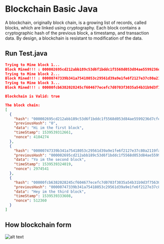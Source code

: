 # Blockchain Basic Java
A blockchain, originally block chain, is a growing list of records, called blocks, which are linked using cryptography. Each block contains a cryptographic hash of the previous block, a timestamp, and transaction data. By design, a blockchain is resistant to modification of the data.

## Run Test.java
```json
Trying to Mine block 1... 
Block Mined!!! : 000002695cd212abb189c53d6f1bddc1f5568d053d84ae5599236d7cfe26d589
Trying to Mine block 2... 
Block Mined!!! : 00000747339b341a75418053c29561d39a9e1fe6f2127e37c80a2119fa24d2d9
Trying to Mine block 3... 
Block Mined!!! : 00000fcb6382028245cf604677ecefc7d0703f3035a54b31b9d3f7563042c0ad

Blockchain is Valid: true

The block chain: 
[
  {
    "hash": "000002695cd212abb189c53d6f1bddc1f5568d053d84ae5599236d7cfe26d589",
    "previousHash": "0",
    "data": "Hi im the first block",
    "timeStamp": 1539539312661,
    "nonce": 4184274
  },
  {
    "hash": "00000747339b341a75418053c29561d39a9e1fe6f2127e37c80a2119fa24d2d9",
    "previousHash": "000002695cd212abb189c53d6f1bddc1f5568d053d84ae5599236d7cfe26d589",
    "data": "Yo im the second block",
    "timeStamp": 1539539324019,
    "nonce": 2974541
  },
  {
    "hash": "00000fcb6382028245cf604677ecefc7d0703f3035a54b31b9d3f7563042c0ad",
    "previousHash": "00000747339b341a75418053c29561d39a9e1fe6f2127e37c80a2119fa24d2d9",
    "data": "Hey im the third block",
    "timeStamp": 1539539333608,
    "nonce": 512360
  }
]

```

## How blockchain form
![alt text](https://res.cloudinary.com/haritkumar/image/upload/v1539536082/github/blocks.png)